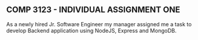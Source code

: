 ## COMP 3123 - INDIVIDUAL ASSIGNMENT ONE
As a newly hired Jr. Software Engineer my manager assigned me a task to develop Backend application using NodeJS, Express and MongoDB.
